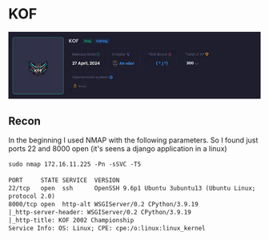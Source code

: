 # KOF
![index image](images/kof/index.png)

## Recon
In the beginning I used NMAP with the following parameters. So I found just ports 22 and 8000 open (it's seens a django application in a linux)
```
sudo nmap 172.16.11.225 -Pn -sSVC -T5

PORT     STATE SERVICE  VERSION
22/tcp   open  ssh      OpenSSH 9.6p1 Ubuntu 3ubuntu13 (Ubuntu Linux; protocol 2.0)
8000/tcp open  http-alt WSGIServer/0.2 CPython/3.9.19
|_http-server-header: WSGIServer/0.2 CPython/3.9.19
|_http-title: KOF 2002 Championship
Service Info: OS: Linux; CPE: cpe:/o:linux:linux_kernel
```
